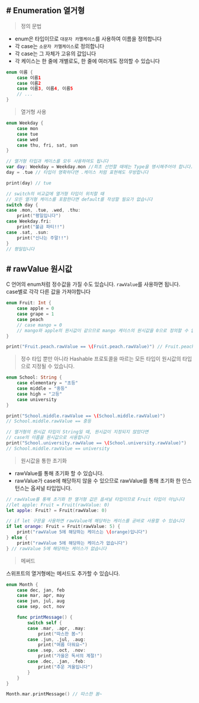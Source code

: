 ## # Enumeration 열거형

> 정의 문법

- enum은 타입이므로 `대문자 카멜케이스`를 사용하여 이름을 정의합니다
- 각 case는 `소문자 카멜케이스`로 정의합니다
- 각 case는 그 자체가 고유의 값입니다
- 각 케이스는 한 줄에 개별로도, 한 줄에 여러개도 정의할 수 있습니다

```Swift
enum 이름 {
	case 이름1
	case 이름2
	case 이름3, 이름4, 이름5
	// ...
}
```

> 열거형 사용

```Swift
enum Weekday {
    case mon
    case tue
    case wed
    case thu, fri, sat, sun
}

// 열거형 타입과 케이스를 모두 사용하여도 됩니다
var day: Weekday = Weekday.mon //최초 선언할 때에는 Type을 명시해주어야 합니다.
day = .tue // 타입이 명확하다면 .케이스 처럼 표현해도 무방합니다

print(day) // tue

// switch의 비교값에 열거형 타입이 위치할 때
// 모든 열거형 케이스를 포함한다면 default를 작성할 필요가 없습니다
switch day {
case .mon, .tue, .wed, .thu:
    print("평일입니다")
case Weekday.fri:
    print("불금 파티!!")
case .sat, .sun:
    print("신나는 주말!!")
}
// 평일입니다
```

## # rawValue 원시값

C 언어의 enum처럼 정수값을 가질 수도 있습니다. `rawValue`를 사용하면 됩니다. case별로 각각 다른 값을 가져야합니다

```Swift
enum Fruit: Int {
    case apple = 0
    case grape = 1
    case peach
    // case mango = 0
    // mango와 apple의 원시값이 같으므로 mango 케이스의 원시값을 0으로 정의할 수 없습니다
}

print("Fruit.peach.rawValue == \(Fruit.peach.rawValue)") // Fruit.peach.rawValue == 2
```

> 정수 타입 뿐만 아니라 Hashable 프로토콜을 따르는 모든 타입이 원시값의 타입으로 지정될 수 있습니다.

```Swift
enum School: String {
    case elementary = "초등"
    case middle = "중등"
    case high = "고등"
    case university
}

print("School.middle.rawValue == \(School.middle.rawValue)")
// School.middle.rawValue == 중등

// 열거형의 원시값 타입이 String일 때, 원시값이 지정되지 않았다면
// case의 이름을 원시값으로 사용합니다
print("School.university.rawValue == \(School.university.rawValue)")
// School.middle.rawValue == university
```

> 원시값을 통한 초기화

- rawValue를 통해 초기화 할 수 있습니다.
- rawValue가 case에 해당하지 않을 수 있으므로 rawValue를 통해 초기화 한 인스턴스는 옵셔널 타입입니다.

```Swift
// rawValue를 통해 초기화 한 열거형 값은 옵셔널 타입이므로 Fruit 타입이 아닙니다
//let apple: Fruit = Fruit(rawValue: 0)
let apple: Fruit? = Fruit(rawValue: 0)

// if let 구문을 사용하면 rawValue에 해당하는 케이스를 곧바로 사용할 수 있습니다
if let orange: Fruit = Fruit(rawValue: 5) {
    print("rawValue 5에 해당하는 케이스는 \(orange)입니다")
} else {
    print("rawValue 5에 해당하는 케이스가 없습니다")
} // rawValue 5에 해당하는 케이스가 없습니다
```

> 메써드

스위프트의 열거형에는 메서드도 추가할 수 있습니다.

```Swift
enum Month {
    case dec, jan, feb
    case mar, apr, may
    case jun, jul, aug
    case sep, oct, nov

    func printMessage() {
        switch self {
        case .mar, .apr, .may:
            print("따스한 봄~")
        case .jun, .jul, .aug:
            print("여름 더워요~")
        case .sep, .oct, .nov:
            print("가을은 독서의 계절!")
        case .dec, .jan, .feb:
            print("추운 겨울입니다")
        }
    }
}

Month.mar.printMessage() // 따스한 봄~
```
